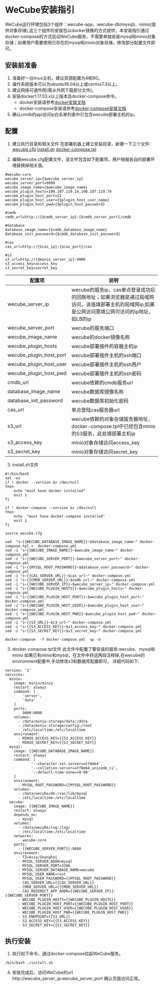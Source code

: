 # WeCube安装指引
WeCube运行环境包括3个组件：wecube-app、wecube-db(mysql)、minio(提供对象存储),这三个组件的安装包以docker镜像的方式提供，本安装指引通过docker-compose的方式启动WeCube服务，不需要单独安装mysql和minio对象存储；如果用户需要使用已存在的mysql和minio对象存储，修改部分配置文件即可。

## 安装前准备
1. 准备好一台linux主机，建议资源配置为4核8G。
2. 操作系统版本可以为ubuntu16.04以上或centos7.3以上。
3. 建议网络可通外网(需从外网下载部分文件)。
4. 安装docker1.17.03.x以上版本及docker-compose命令。
     - docker安装请参考[docker安装文档](https://github.com/WeBankPartners/we-cmdb/blob/master/cmdb-wiki/docs/install/docker_install_guide.md)
     - docker-compose安装请参考[docker-compose安装文档](https://github.com/WeBankPartners/we-cmdb/blob/master/cmdb-wiki/docs/install/docker-compose_install_guide.md)
5. 确认cmdb的api访问ip白名单列表中已包含wecube部署主机的ip。

## 配置
1. 建立执行目录和相关文件
   在部署机器上建立安装目录，新建一下三个文件:
   [wecube.cfg](../../../build/wecube.cfg)
   [install.sh](../../../build/install.sh)
   [docker-compose.tpl](../../../build/docker-compose.tpl)


2. 编辑wecube.cfg配置文件，该文件包含如下配置项，用户根据各自的部署环境替换掉相关值。

```
#wecube-core
wecube_server_ip={$wecube_server_ip}
wecube_server_port=9090
wecube_image_name={$wecube_image_name}
wecube_plugin_hosts=100.107.119.14,100.107.119.79
wecube_plugin_host_port=22
wecube_plugin_host_user={$plugin_host_user_name}
wecube_plugin_host_pwd={$plugin_host_password}

#cmdb
cmdb_url=http://{$cmdb_server_ip}:{$cmdb_server_port}/cmdb

#database
database_image_name={$cmdb_database_image_name}
database_init_password={$cmdb_database_init_password}

#cas
cas_url=http://{$cas_ip}:{$cas_port}/cas

#s3
s3_url=http://{$minio_server_ip}:9000
s3_access_key=access_key
s3_secret_key=secret_key
```

配置项                      |说明
---------------------------|--------------------
wecube_server_ip           |wecube的服务ip，cas单点登录成功后的回跳地址；如果浏览器是通过局域网访问，该值填部署主机的局域网ip;如果是公网访问需填公网可访问的ip地址，如LB的ip
wecube_server_port         |wecube的服务端口
wecube_image_name          |wecube的docker镜像名称
wecube_plugin_hosts        |wecube部署插件的容器主机ip
wecube_plugin_host_port    |wecube部署插件主机的ssh端口
wecube_plugin_host_user    |wecube部署插件主机的ssh用户
wecube_plugin_host_pwd     |wecube部署插件主机的ssh密码
cmdb_url                   |wecube依赖的cmdb服务url
database_image_name        |wecube数据库镜像名称
database_init_password     |wecube数据库初始化密码
cas_url                    |单点登陆cas服务器url
s3_url                     |wecube依赖的对象存储服务器地址，docker-compose.tpl中已经包含minio的S3服务，此处填部署主机ip
s3_access_key              |minio对象存储访问access_key
s3_secret_key              |minio对象存储访问secret_key

3. install.sh文件
```
#!/bin/bash
set -ex
if ! docker --version &> /dev/null
then
    echo "must have docker installed"
    exit 1
fi

if ! docker-compose --version &> /dev/null
then
    echo  "must have docker-compose installed"
    exit 1
fi

source wecube.cfg

sed  "s~{{WECUBE_DATABASE_IMAGE_NAME}}~$database_image_name~" docker-compose.tpl >  docker-compose.yml  
sed -i "s~{{WECUBE_IMAGE_NAME}}~$wecube_image_name~" docker-compose.yml  
sed -i "s~{{WECUBE_SERVER_PORT}}~$wecube_server_port~" docker-compose.yml 
sed -i "s~{{MYSQL_ROOT_PASSWORD}}~$database_user_password~" docker-compose.yml 
sed -i "s~{{CAS_SERVER_URL}}~$cas_url~" docker-compose.yml 
sed -i "s~{{CMDB_SERVER_URL}}~$cmdb_url~" docker-compose.yml 
sed -i "s~{{WECUBE_SERVER_IP}}~$wecube_server_ip~" docker-compose.yml
sed -i "s~{{WECUBE_PLUGIN_HOSTS}}~$wecube_plugin_hosts~" docker-compose.yml
sed -i "s~{{WECUBE_PLUGIN_HOST_PORT}}~$wecube_plugin_host_port~" docker-compose.yml
sed -i "s~{{WECUBE_PLUGIN_HOST_USER}}~$wecube_plugin_host_user~" docker-compose.yml
sed -i "s~{{WECUBE_PLUGIN_HOST_PWD}}~$wecube_plugin_host_pwd~" docker-compose.yml
sed -i "s~{{S3_URL}}~$s3_url~" docker-compose.yml
sed -i "s~{{S3_ACCESS_KEY}}~$s3_access_key~" docker-compose.yml
sed -i "s~{{S3_SECRET_KEY}}~$s3_secret_key~" docker-compose.yml

docker-compose  -f docker-compose.yml  up -d

```

3. docker-compose.tpl文件
此文件中配置了要安装的服务:wecube、mysql和minio
如果已有minio和mysql，在文件中将这两段注释掉,在wecube的environment配置中,手动修改s3和数据库配置即可。
详细代码如下:
```
version: '2'
services:
  minio:
    image: minio/minio
    restart: always
    command: [
        'server',
        'data'
    ]
    ports:
      - 9000:9000
    volumes:
      - /data/minio-storage/data:/data    
      - /data/minio-storage/config:/root
      - /etc/localtime:/etc/localtime
    environment:
      - MINIO_ACCESS_KEY={{S3_ACCESS_KEY}}
      - MINIO_SECRET_KEY={{S3_SECRET_KEY}}
  mysql:
    image: {{WECUBE_DATABASE_IMAGE_NAME}}
    restart: always
    command: [
            '--character-set-server=utf8mb4',
            '--collation-server=utf8mb4_unicode_ci',
            '--default-time-zone=+8:00'
    ]
    environment:
      - MYSQL_ROOT_PASSWORD={{MYSQL_ROOT_PASSWORD}}
    volumes:
      - /data/wecube/db:/var/lib/mysql
      - /etc/localtime:/etc/localtime
  wecube:
    image: {{WECUBE_IMAGE_NAME}}
    restart: always
    depends_on:
      - mysql
    volumes:
      - /data/wecube/log:/log/ 
      - /etc/localtime:/etc/localtime
    networks:
      - wecube-core
    ports:
      - {{WECUBE_SERVER_PORT}}:8080
    environment:
      - TZ=Asia/Shanghai
      - MYSQL_SERVER_ADDR=mysql
      - MYSQL_SERVER_PORT=3306
      - MYSQL_SERVER_DATABASE_NAME=wecube
      - MYSQL_USER_NAME=root
      - MYSQL_USER_PASSWORD={{MYSQL_ROOT_PASSWORD}}
      - CAS_SERVER_URL={{CAS_SERVER_URL}}
      - CMDB_SERVER_URL={{CMDB_SERVER_URL}}
      - CAS_REDIRECT_APP_ADDR={{WECUBE_SERVER_IP}}:{{WECUBE_SERVER_PORT}}
      - WECUBE_PLUGIN_HOSTS={{WECUBE_PLUGIN_HOSTS}}
      - WECUBE_PLUGIN_HOST_PORT={{WECUBE_PLUGIN_HOST_PORT}}
      - WECUBE_PLUGIN_HOST_USER={{WECUBE_PLUGIN_HOST_USER}}
      - WECUBE_PLUGIN_HOST_PWD={{WECUBE_PLUGIN_HOST_PWD}}
      - S3_ENDPOINT={{S3_URL}}
      - S3_ACCESS_KEY={{S3_ACCESS_KEY}}
      - S3_SECRET_KEY={{S3_SECRET_KEY}}
```
## 执行安装
1. 执行如下命令，通过docker-compose拉起WeCube服务。
```
/bin/bash ./install.sh
```

4. 安装完成后，访问WeCube的url http://wecube_server_ip:wecube_server_port 确认页面访问正常。


